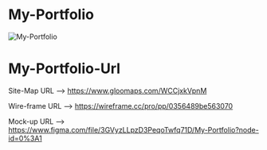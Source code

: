 # My-Portfolio
![My-Portfolio](https://user-images.githubusercontent.com/101160624/190886665-c3481428-84f6-4cec-ac8d-3467d35f8525.png)

# My-Portfolio-Url
Site-Map URL --> https://www.gloomaps.com/WCCjxkVpnM

Wire-frame URL --> https://wireframe.cc/pro/pp/0356489be563070

Mock-up URL --> https://www.figma.com/file/3GVyzLLpzD3PeqoTwfq71D/My-Portfolio?node-id=0%3A1
